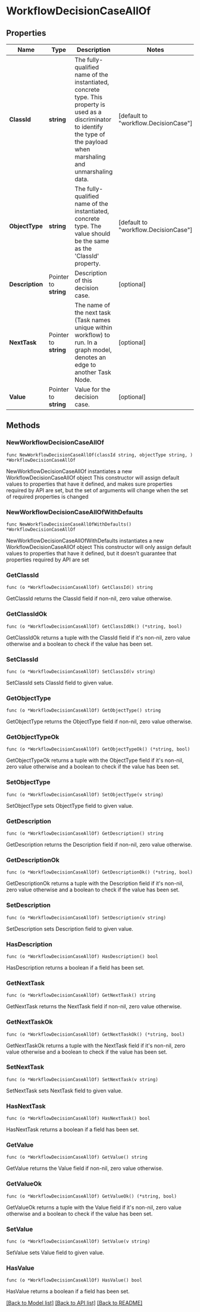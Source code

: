 # WorkflowDecisionCaseAllOf

## Properties

Name | Type | Description | Notes
------------ | ------------- | ------------- | -------------
**ClassId** | **string** | The fully-qualified name of the instantiated, concrete type. This property is used as a discriminator to identify the type of the payload when marshaling and unmarshaling data. | [default to "workflow.DecisionCase"]
**ObjectType** | **string** | The fully-qualified name of the instantiated, concrete type. The value should be the same as the &#39;ClassId&#39; property. | [default to "workflow.DecisionCase"]
**Description** | Pointer to **string** | Description of this decision case. | [optional] 
**NextTask** | Pointer to **string** | The name of the next task (Task names unique within workflow) to run.  In a graph model, denotes an edge to another Task Node. | [optional] 
**Value** | Pointer to **string** | Value for the decision case. | [optional] 

## Methods

### NewWorkflowDecisionCaseAllOf

`func NewWorkflowDecisionCaseAllOf(classId string, objectType string, ) *WorkflowDecisionCaseAllOf`

NewWorkflowDecisionCaseAllOf instantiates a new WorkflowDecisionCaseAllOf object
This constructor will assign default values to properties that have it defined,
and makes sure properties required by API are set, but the set of arguments
will change when the set of required properties is changed

### NewWorkflowDecisionCaseAllOfWithDefaults

`func NewWorkflowDecisionCaseAllOfWithDefaults() *WorkflowDecisionCaseAllOf`

NewWorkflowDecisionCaseAllOfWithDefaults instantiates a new WorkflowDecisionCaseAllOf object
This constructor will only assign default values to properties that have it defined,
but it doesn't guarantee that properties required by API are set

### GetClassId

`func (o *WorkflowDecisionCaseAllOf) GetClassId() string`

GetClassId returns the ClassId field if non-nil, zero value otherwise.

### GetClassIdOk

`func (o *WorkflowDecisionCaseAllOf) GetClassIdOk() (*string, bool)`

GetClassIdOk returns a tuple with the ClassId field if it's non-nil, zero value otherwise
and a boolean to check if the value has been set.

### SetClassId

`func (o *WorkflowDecisionCaseAllOf) SetClassId(v string)`

SetClassId sets ClassId field to given value.


### GetObjectType

`func (o *WorkflowDecisionCaseAllOf) GetObjectType() string`

GetObjectType returns the ObjectType field if non-nil, zero value otherwise.

### GetObjectTypeOk

`func (o *WorkflowDecisionCaseAllOf) GetObjectTypeOk() (*string, bool)`

GetObjectTypeOk returns a tuple with the ObjectType field if it's non-nil, zero value otherwise
and a boolean to check if the value has been set.

### SetObjectType

`func (o *WorkflowDecisionCaseAllOf) SetObjectType(v string)`

SetObjectType sets ObjectType field to given value.


### GetDescription

`func (o *WorkflowDecisionCaseAllOf) GetDescription() string`

GetDescription returns the Description field if non-nil, zero value otherwise.

### GetDescriptionOk

`func (o *WorkflowDecisionCaseAllOf) GetDescriptionOk() (*string, bool)`

GetDescriptionOk returns a tuple with the Description field if it's non-nil, zero value otherwise
and a boolean to check if the value has been set.

### SetDescription

`func (o *WorkflowDecisionCaseAllOf) SetDescription(v string)`

SetDescription sets Description field to given value.

### HasDescription

`func (o *WorkflowDecisionCaseAllOf) HasDescription() bool`

HasDescription returns a boolean if a field has been set.

### GetNextTask

`func (o *WorkflowDecisionCaseAllOf) GetNextTask() string`

GetNextTask returns the NextTask field if non-nil, zero value otherwise.

### GetNextTaskOk

`func (o *WorkflowDecisionCaseAllOf) GetNextTaskOk() (*string, bool)`

GetNextTaskOk returns a tuple with the NextTask field if it's non-nil, zero value otherwise
and a boolean to check if the value has been set.

### SetNextTask

`func (o *WorkflowDecisionCaseAllOf) SetNextTask(v string)`

SetNextTask sets NextTask field to given value.

### HasNextTask

`func (o *WorkflowDecisionCaseAllOf) HasNextTask() bool`

HasNextTask returns a boolean if a field has been set.

### GetValue

`func (o *WorkflowDecisionCaseAllOf) GetValue() string`

GetValue returns the Value field if non-nil, zero value otherwise.

### GetValueOk

`func (o *WorkflowDecisionCaseAllOf) GetValueOk() (*string, bool)`

GetValueOk returns a tuple with the Value field if it's non-nil, zero value otherwise
and a boolean to check if the value has been set.

### SetValue

`func (o *WorkflowDecisionCaseAllOf) SetValue(v string)`

SetValue sets Value field to given value.

### HasValue

`func (o *WorkflowDecisionCaseAllOf) HasValue() bool`

HasValue returns a boolean if a field has been set.


[[Back to Model list]](../README.md#documentation-for-models) [[Back to API list]](../README.md#documentation-for-api-endpoints) [[Back to README]](../README.md)


